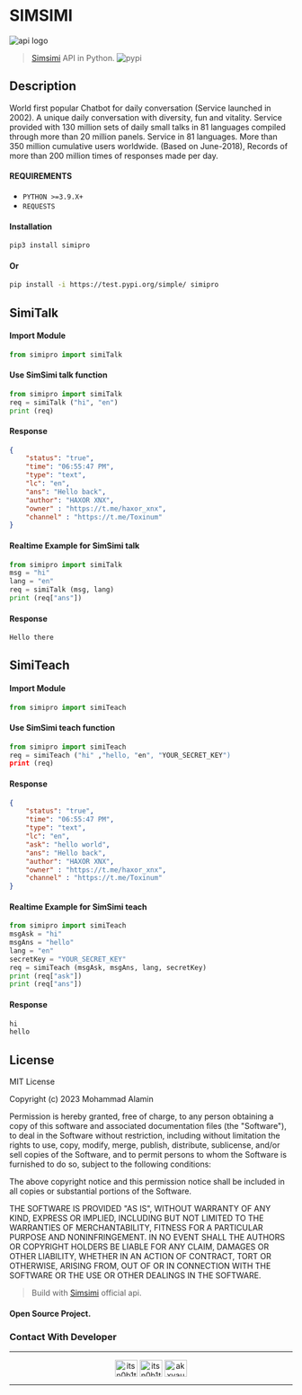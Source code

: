 # SIMSIMI
![api logo](https://raw.githubusercontent.com/AKXVAU/simipro/main/assets/logo.png)
> [Simsimi](https://github.com/AKXVAU/simsimi) API in Python.
> ![pypi](https://img.shields.io/pypi/v/simipro?logo=python)

## Description
World first popular Chatbot for daily conversation (Service launched in 2002). A unique daily conversation with diversity, fun and vitality. Service provided with 130 million sets of daily small talks in 81 languages compiled through more than 20 million panels. Service in 81 languages. More than 350 million cumulative users worldwide. (Based on June-2018), Records of more than 200 million times of responses made per day.

#### REQUIREMENTS
* `PYTHON >=3.9.X+`
* `REQUESTS`

#### Installation 
```bash
pip3 install simipro
```
#### Or
```bash
pip install -i https://test.pypi.org/simple/ simipro
```
## SimiTalk
#### Import Module
```python
from simipro import simiTalk
```
#### Use SimSimi talk function
```python
from simipro import simiTalk
req = simiTalk ("hi", "en")
print (req)
```
#### Response
```json
{
    "status": "true",
    "time": "06:55:47 PM",
    "type": "text",
    "lc": "en",
    "ans": "Hello back",
    "author": "𝙷𝙰𝚇𝙾𝚁 𝚇𝙽𝚇",
    "owner" : "https://t.me/haxor_xnx",
    "channel" : "https://t.me/Toxinum"
}
```
#### Realtime Example for SimSimi talk
```python 
from simipro import simiTalk
msg = "hi"
lang = "en"
req = simiTalk (msg, lang)
print (req["ans"])
```
#### Response
```bash
Hello there
```
## SimiTeach
#### Import Module
```python
from simipro import simiTeach
```
#### Use SimSimi teach function
```python
from simipro import simiTeach
req = simiTeach ("hi" ,"hello, "en", "YOUR_SECRET_KEY")
print (req)
```
#### Response
```json
{
    "status": "true",
    "time": "06:55:47 PM",
    "type": "text",
    "lc": "en",
    "ask": "hello world",
    "ans": "Hello back",
    "author": "𝙷𝙰𝚇𝙾𝚁 𝚇𝙽𝚇",
    "owner" : "https://t.me/haxor_xnx",
    "channel" : "https://t.me/Toxinum"
}
```
#### Realtime Example for SimSimi teach
```python
from simipro import simiTeach
msgAsk = "hi"
msgAns = "hello"
lang = "en"
secretKey = "YOUR_SECRET_KEY"
req = simiTeach (msgAsk, msgAns, lang, secretKey)
print (req["ask"])
print (req["ans"])
```
#### Response
```bash
hi
hello
```
## License 
MIT License

Copyright (c) 2023 Mohammad Alamin

Permission is hereby granted, free of charge, to any person obtaining a copy
of this software and associated documentation files (the "Software"), to deal
in the Software without restriction, including without limitation the rights
to use, copy, modify, merge, publish, distribute, sublicense, and/or sell
copies of the Software, and to permit persons to whom the Software is
furnished to do so, subject to the following conditions:

The above copyright notice and this permission notice shall be included in all
copies or substantial portions of the Software.

THE SOFTWARE IS PROVIDED "AS IS", WITHOUT WARRANTY OF ANY KIND, EXPRESS OR
IMPLIED, INCLUDING BUT NOT LIMITED TO THE WARRANTIES OF MERCHANTABILITY,
FITNESS FOR A PARTICULAR PURPOSE AND NONINFRINGEMENT. IN NO EVENT SHALL THE
AUTHORS OR COPYRIGHT HOLDERS BE LIABLE FOR ANY CLAIM, DAMAGES OR OTHER
LIABILITY, WHETHER IN AN ACTION OF CONTRACT, TORT OR OTHERWISE, ARISING FROM,
OUT OF OR IN CONNECTION WITH THE SOFTWARE OR THE USE OR OTHER DEALINGS IN THE
SOFTWARE.

> Build with [Simsimi](https://simsimi.com/) official api.

#### Open Source Project.

### Contact With Developer
<hr>
<div align="center">
<a href="https://facebook.com/AKXVAU" target="blank"><img align="center" src="https://raw.githubusercontent.com/rahuldkjain/github-profile-readme-generator/master/src/images/icons/Social/facebook.svg" alt="itsn0b1t4" height="30" width="40" /></a>
<a href="https://instagram.com/AKXVAU" target="blank"><img align="center" src="https://raw.githubusercontent.com/rahuldkjain/github-profile-readme-generator/master/src/images/icons/Social/instagram.svg" alt="itsn0b1t4" height="30" width="40" /></a>
<a href="https://www.youtube.com/c/akxvau" target="blank"><img align="center" src="https://raw.githubusercontent.com/rahuldkjain/github-profile-readme-generator/master/src/images/icons/Social/youtube.svg" alt="akxvau" height="30" width="40" /></a>
</p>
<hr>
</div>